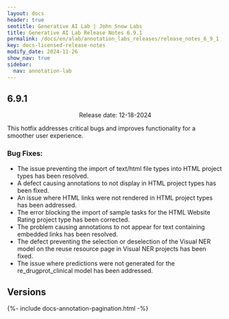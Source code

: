 ```yaml
---
layout: docs
header: true
seotitle: Generative AI Lab | John Snow Labs
title: Generative AI Lab Release Notes 6.9.1
permalink: /docs/en/alab/annotation_labs_releases/release_notes_6_9_1
key: docs-licensed-release-notes
modify_date: 2024-11-26
show_nav: true
sidebar:
  nav: annotation-lab
---
```


<div class="h3-box" markdown="1">

## 6.9.1
<p style="text-align:center;">Release date: 12-18-2024</p>

This hotfix addresses critical bugs and improves functionality for a smoother user experience.

### Bug Fixes:
- The issue preventing the import of text/html file types into HTML project types has been resolved.
- A defect causing annotations to not display in HTML project types has been fixed.
- An issue where HTML links were not rendered in HTML project types has been addressed.
- The error blocking the import of sample tasks for the HTML Website Rating project type has been corrected.
- The problem causing annotations to not appear for text containing embedded links has been resolved.
- The defect preventing the selection or deselection of the Visual NER model on the reuse resource page in Visual NER projects has been fixed.
- The issue where predictions were not generated for the re_drugprot_clinical model has been addressed.

</div><div class="prev_ver h3-box" markdown="1">

## Versions

</div>

{%- include docs-annotation-pagination.html -%}